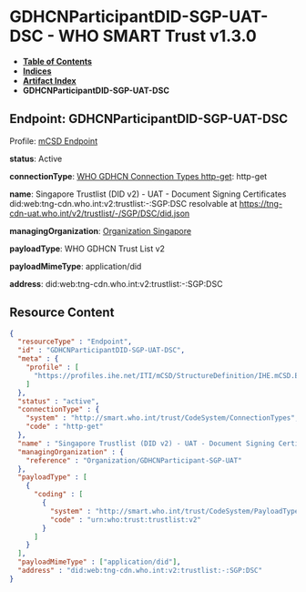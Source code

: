 # GDHCNParticipantDID-SGP-UAT-DSC - WHO SMART Trust v1.3.0

* [**Table of Contents**](toc.md)
* [**Indices**](indices.md)
* [**Artifact Index**](artifacts.md)
* **GDHCNParticipantDID-SGP-UAT-DSC**

## Endpoint: GDHCNParticipantDID-SGP-UAT-DSC

Profile: [mCSD Endpoint](https://profiles.ihe.net/ITI/mCSD/4.0.0/StructureDefinition-IHE.mCSD.Endpoint.html)

**status**: Active

**connectionType**: [WHO GDHCN Connection Types http-get](CodeSystem-ConnectionTypes.md#ConnectionTypes-http-get): http-get

**name**: Singapore Trustlist (DID v2) - UAT - Document Signing Certificates did:web:tng-cdn.who.int:v2:trustlist:-:SGP:DSC resolvable at https://tng-cdn-uat.who.int/v2/trustlist/-/SGP/DSC/did.json

**managingOrganization**: [Organization Singapore](Organization-GDHCNParticipant-SGP-UAT.md)

**payloadType**: WHO GDHCN Trust List v2

**payloadMimeType**: application/did

**address**: did:web:tng-cdn.who.int:v2:trustlist:-:SGP:DSC



## Resource Content

```json
{
  "resourceType" : "Endpoint",
  "id" : "GDHCNParticipantDID-SGP-UAT-DSC",
  "meta" : {
    "profile" : [
      "https://profiles.ihe.net/ITI/mCSD/StructureDefinition/IHE.mCSD.Endpoint"
    ]
  },
  "status" : "active",
  "connectionType" : {
    "system" : "http://smart.who.int/trust/CodeSystem/ConnectionTypes",
    "code" : "http-get"
  },
  "name" : "Singapore Trustlist (DID v2) - UAT - Document Signing Certificates\ndid:web:tng-cdn.who.int:v2:trustlist:-:SGP:DSC\nresolvable at https://tng-cdn-uat.who.int/v2/trustlist/-/SGP/DSC/did.json",
  "managingOrganization" : {
    "reference" : "Organization/GDHCNParticipant-SGP-UAT"
  },
  "payloadType" : [
    {
      "coding" : [
        {
          "system" : "http://smart.who.int/trust/CodeSystem/PayloadTypes",
          "code" : "urn:who:trust:trustlist:v2"
        }
      ]
    }
  ],
  "payloadMimeType" : ["application/did"],
  "address" : "did:web:tng-cdn.who.int:v2:trustlist:-:SGP:DSC"
}

```
